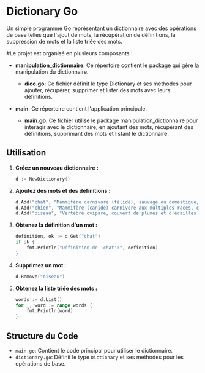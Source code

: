 # Dictionary Go

Un simple programme Go représentant un dictionnaire avec des opérations de base telles que l'ajout de mots, la récupération de définitions, la suppression de mots et la liste triée des mots.

#Le projet est organisé en plusieurs composants :

- **manipulation_dictionnaire**: Ce répertoire contient le package qui gère la manipulation du dictionnaire.
  - **dico.go**: Ce fichier définit le type Dictionary et ses méthodes pour ajouter, récupérer, supprimer et lister des mots avec leurs définitions.

- **main**: Ce répertoire contient l'application principale.
  - **main.go**: Ce fichier utilise le package manipulation_dictionnaire pour interagir avec le dictionnaire, en ajoutant des mots, récupérant des définitions, supprimant des mots et listant le dictionnaire.

## Utilisation

1. **Créez un nouveau dictionnaire :**
   ```go
   d := NewDictionary()
   ```

2. **Ajoutez des mots et des définitions :**
   ```go
   d.Add("chat", "Mammifère carnivore (félidé), sauvage ou domestique, au museau court et arrondi.")
   d.Add("chien", "Mammifère (canidé) carnivore aux multiples races, caractérisé par sa facilité à être domestiqué, par une course rapide, un excellent odorat et par son cri spécifique, l'aboiement.")
   d.Add("oiseau", "Vertébré ovipare, couvert de plumes et d'écailles cornées, à respiration pulmonaire, homéotherme, aux mâchoires sans dents revêtues d'un bec corné, et aux membres antérieurs, ou ailes, normalement adaptés au vol.")
   ```

3. **Obtenez la définition d'un mot :**
   ```go
   definition, ok := d.Get("chat")
   if ok {
       fmt.Println("Définition de 'chat':", definition)
   }
   ```

4. **Supprimez un mot :**
   ```go
   d.Remove("oiseau")
   ```

5. **Obtenez la liste triée des mots :**
   ```go
   words := d.List()
   for _, word := range words {
       fmt.Println(word)
   }
   ```

## Structure du Code

- `main.go`: Contient le code principal pour utiliser le dictionnaire.
- `dictionary.go`: Définit le type `Dictionary` et ses méthodes pour les opérations de base.

